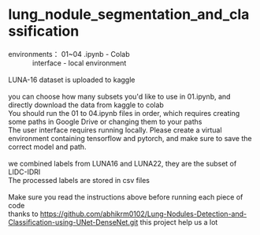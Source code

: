 # lung_nodule_segmentation_and_classification
environments： 01~04 .ipynb - Colab<br/>
&ensp;&ensp;&ensp;&ensp;&ensp;&ensp;&ensp;interface - local environment<br/>
               <br/>
LUNA-16 dataset is uploaded to kaggle<br/>
<br/>
you can choose how many subsets you'd like to use in 01.ipynb, and directly download the data from kaggle to colab<br/>
You should run the 01 to 04.ipynb files in order, which requires creating some paths in Google Drive or changing them to your paths<br/>
The user interface requires running locally. Please create a virtual environment containing tensorflow and pytorch, and make sure to save the correct model and path.<br/>
<br/>
we combined labels from LUNA16 and LUNA22, they are the subset of LIDC-IDRI<br/>
The processed labels are stored in csv files<br/>
<br/>
Make sure you read the instructions above before running each piece of code<br/>
thanks to https://github.com/abhikrm0102/Lung-Nodules-Detection-and-Classification-using-UNet-DenseNet.git this project help us a lot<br/>
